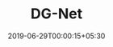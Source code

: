 ---
title: "DG-Net"
date: 2019-06-29T00:00:15+05:30
type: "organisations"
org_name: "NVIDIA Research Projects"
repo_desc: "NA"
repo_link: https://github.com/NVlabs/DG-Net
---